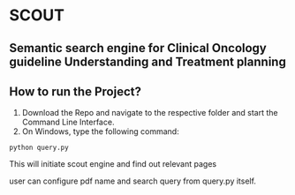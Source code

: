 # SCOUT
## Semantic search engine for Clinical Oncology guideline Understanding and Treatment planning

 
## How to run the Project? 
1. Download the Repo and navigate to the respective folder and start the Command Line Interface.
2. On Windows, type the following command: 

```
python query.py
```

This will initiate scout engine and find out relevant pages

user can configure pdf name and search query from query.py itself.
